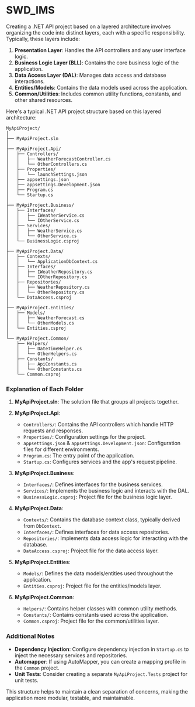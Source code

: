 # SWD_IMS

Creating a .NET API project based on a layered architecture involves organizing the code into distinct layers, each with a specific responsibility. Typically, these layers include:

1. **Presentation Layer**: Handles the API controllers and any user interface logic.
2. **Business Logic Layer (BLL)**: Contains the core business logic of the application.
3. **Data Access Layer (DAL)**: Manages data access and database interactions.
4. **Entities/Models**: Contains the data models used across the application.
5. **Common/Utilities**: Includes common utility functions, constants, and other shared resources.

Here's a typical .NET API project structure based on this layered architecture:

```
MyApiProject/
│
├── MyApiProject.sln
│
├── MyApiProject.Api/
│   ├── Controllers/
│   │   ├── WeatherForecastController.cs
│   │   └── OtherControllers.cs
│   ├── Properties/
│   │   └── launchSettings.json
│   ├── appsettings.json
│   ├── appsettings.Development.json
│   ├── Program.cs
│   └── Startup.cs
│
├── MyApiProject.Business/
│   ├── Interfaces/
│   │   ├── IWeatherService.cs
│   │   └── IOtherService.cs
│   ├── Services/
│   │   ├── WeatherService.cs
│   │   └── OtherService.cs
│   └── BusinessLogic.csproj
│
├── MyApiProject.Data/
│   ├── Contexts/
│   │   └── ApplicationDbContext.cs
│   ├── Interfaces/
│   │   ├── IWeatherRepository.cs
│   │   └── IOtherRepository.cs
│   ├── Repositories/
│   │   ├── WeatherRepository.cs
│   │   └── OtherRepository.cs
│   └── DataAccess.csproj
│
├── MyApiProject.Entities/
│   ├── Models/
│   │   ├── WeatherForecast.cs
│   │   └── OtherModels.cs
│   └── Entities.csproj
│
└── MyApiProject.Common/
    ├── Helpers/
    │   ├── DateTimeHelper.cs
    │   └── OtherHelpers.cs
    ├── Constants/
    │   ├── ApiConstants.cs
    │   └── OtherConstants.cs
    └── Common.csproj
```

### Explanation of Each Folder

1. **MyApiProject.sln**: The solution file that groups all projects together.

2. **MyApiProject.Api**: 
    - `Controllers/`: Contains the API controllers which handle HTTP requests and responses.
    - `Properties/`: Configuration settings for the project.
    - `appsettings.json` & `appsettings.Development.json`: Configuration files for different environments.
    - `Program.cs`: The entry point of the application.
    - `Startup.cs`: Configures services and the app's request pipeline.

3. **MyApiProject.Business**:
    - `Interfaces/`: Defines interfaces for the business services.
    - `Services/`: Implements the business logic and interacts with the DAL.
    - `BusinessLogic.csproj`: Project file for the business logic layer.

4. **MyApiProject.Data**:
    - `Contexts/`: Contains the database context class, typically derived from `DbContext`.
    - `Interfaces/`: Defines interfaces for data access repositories.
    - `Repositories/`: Implements data access logic for interacting with the database.
    - `DataAccess.csproj`: Project file for the data access layer.

5. **MyApiProject.Entities**:
    - `Models/`: Defines the data models/entities used throughout the application.
    - `Entities.csproj`: Project file for the entities/models layer.

6. **MyApiProject.Common**:
    - `Helpers/`: Contains helper classes with common utility methods.
    - `Constants/`: Contains constants used across the application.
    - `Common.csproj`: Project file for the common/utilities layer.

### Additional Notes

- **Dependency Injection**: Configure dependency injection in `Startup.cs` to inject the necessary services and repositories.
- **Automapper**: If using AutoMapper, you can create a mapping profile in the `Common` project.
- **Unit Tests**: Consider creating a separate `MyApiProject.Tests` project for unit tests.

This structure helps to maintain a clean separation of concerns, making the application more modular, testable, and maintainable.

